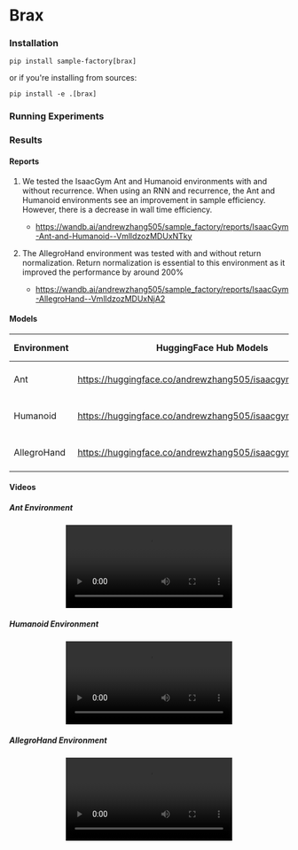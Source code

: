 # Brax

### Installation

```
pip install sample-factory[brax]
```

or if you're installing from sources:

```
pip install -e .[brax]
```

### Running Experiments



### Results

#### Reports

1. We tested the IsaacGym Ant and Humanoid environments with and without recurrence. When using an RNN and recurrence, the Ant and Humanoid environments see an improvement in sample efficiency. However, there is a decrease in wall time efficiency.
    - https://wandb.ai/andrewzhang505/sample_factory/reports/IsaacGym-Ant-and-Humanoid--VmlldzozMDUxNTky

2. The AllegroHand environment was tested with and without return normalization. Return normalization is essential to this environment as it improved the performance by around 200%
    - https://wandb.ai/andrewzhang505/sample_factory/reports/IsaacGym-AllegroHand--VmlldzozMDUxNjA2

#### Models

| Environment | HuggingFace Hub Models                                     | Evaluation Metrics  |
| ----------- | ---------------------------------------------------------- | ------------------- |
| Ant         | https://huggingface.co/andrewzhang505/isaacgym_ant         | 11830.10 +/- 875.26 |
| Humanoid    | https://huggingface.co/andrewzhang505/isaacgym_humanoid    | 8839.07 +/- 407.26  |
| AllegroHand | https://huggingface.co/andrewzhang505/isaacgym_allegrohand | 3608.18 +/- 1062.94 |

#### Videos

##### Ant Environment

<p align="center">
<video class="w-full" src="https://huggingface.co/andrewzhang505/isaacgym_ant/resolve/main/replay.mp4" controls="" autoplay="" loop=""></video></p>

##### Humanoid Environment

<p align="center">
<video class="w-full" src="https://huggingface.co/andrewzhang505/isaacgym_humanoid/resolve/main/replay.mp4" controls="" autoplay="" loop=""></video></p>

##### AllegroHand Environment

<p align="center">
<video class="w-full" src="https://huggingface.co/andrewzhang505/isaacgym_allegrohand/resolve/main/replay.mp4" controls="" autoplay="" loop=""></video></p>